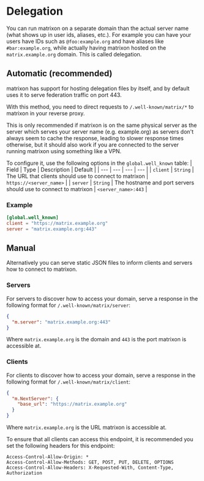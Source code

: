 # Delegation

You can run matrixon on a separate domain than the actual server name (what shows up in user ids, aliases, etc.).
For example you can have your users have IDs such as `@foo:example.org` and have aliases like `#bar:example.org`,
while actually having matrixon hosted on the `matrix.example.org` domain. This is called delegation.

## Automatic (recommended)

matrixon has support for hosting delegation files by itself, and by default uses it to serve federation traffic on port 443.

With this method, you need to direct requests to `/.well-known/matrix/*` to matrixon in your reverse proxy.

This is only recommended if matrixon is on the same physical server as the server which serves your server name (e.g. example.org)
as servers don't always seem to cache the response, leading to slower response times otherwise, but it should also work if you
are connected to the server running matrixon using something like a VPN.

To configure it, use the following options in the `global.well_known` table:
| Field | Type | Description | Default |
| --- | --- | --- | --- |
| `client` | `String` | The URL that clients should use to connect to matrixon | `https://<server_name>` |
| `server` | `String` | The hostname and port servers should use to connect to matrixon | `<server_name>:443` |

### Example

```toml
[global.well_known]
client = "https://matrix.example.org"
server = "matrix.example.org:443"
```

## Manual

Alternatively you can serve static JSON files to inform clients and servers how to connect to matrixon.

### Servers

For servers to discover how to access your domain, serve a response in the following format for `/.well-known/matrix/server`:

```json
{
  "m.server": "matrix.example.org:443"
}
```
Where `matrix.example.org` is the domain and `443` is the port matrixon is accessible at.

### Clients

For clients to discover how to access your domain, serve a response in the following format for `/.well-known/matrix/client`:
```json
{
  "m.NextServer": {
    "base_url": "https://matrix.example.org"
  }
}
```
Where `matrix.example.org` is the URL matrixon is accessible at.

To ensure that all clients can access this endpoint, it is recommended you set the following headers for this endpoint:
```
Access-Control-Allow-Origin: *
Access-Control-Allow-Methods: GET, POST, PUT, DELETE, OPTIONS
Access-Control-Allow-Headers: X-Requested-With, Content-Type, Authorization
```
